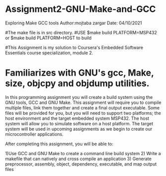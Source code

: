 # Assignment2-GNU-Make-and-GCC

 Exploring Make GCC tools
 Author:mojtaba zargar
 Date: 04/10/2021


#The make file is in src directory.
#USE $make build PLATFORM=MSP432 or $make build PLATFORM=HOST to build

#This Assignment is my solution to Coursera's Embedded Software Essentials course specialization, module 2.

# Familiarizes with GNU's gcc, Make, size, objcpy and objdump utilities. 


In this programming assignment you will create a build system using the GNU tools, GCC and GNU Make. This assignment will require you to compile multiple files, link them together and create a final output executable. Some files will be provided for you, but you will need to support two platforms; the host environment and the target embedded system MSP432. The host system will allow you to simulate software on a host platform. The target system will be used in upcoming assignments as we begin to create our microcontroller applications.

After completing this assignment, you will be able to:

1)Use GCC and GNU Make to create a command line build system
2) Write a makefile that can natively and cross compile an application
3) Generate preprocessor, assembly, object, dependency, executable, and map output files


